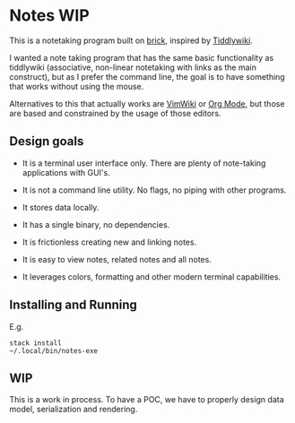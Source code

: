 # Notes WIP

This is a notetaking program built on [brick](https://github.com/jtdaugherty/brick),
inspired by [Tiddlywiki](https://tiddlywiki.com/).

I wanted a note taking program that has the same basic functionality as
tiddlywiki (associative, non-linear notetaking with links as the main
construct), but as I prefer the command line, the goal is to have something
that works without using the mouse.

Alternatives to this that actually works are
[VimWiki](https://github.com/vimwiki/vimwiki#key-bindings) or [Org
Mode](https://orgmode.org/), but those are based and constrained by the usage
of those editors.

## Design goals

* It is a terminal user interface only. There are plenty of note-taking
  applications with GUI's.

* It is not a command line utility. No flags, no piping with other programs.

* It stores data locally.

* It has a single binary, no dependencies.

* It is frictionless creating new and linking notes.

* It is easy to view notes, related notes and all notes.

* It leverages colors, formatting and other modern terminal capabilities.

## Installing and Running

E.g.
```
stack install
~/.local/bin/notes-exe
```

## WIP

This is a work in process. To have a POC, we have to properly design data
model, serialization and rendering.
